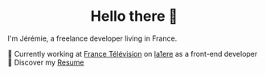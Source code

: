 <h1 align="center">Hello there 👋</h1>

I'm Jérémie, a freelance developer living in France.

💼 Currently working at [France Télévision](https://www.francetelevisions.fr/) on [la1ere](https://la1ere.francetvinfo.fr/) as a front-end developer<br/>
🔖 Discover my [Resume](https://www.linkedin.com/in/j%C3%A9r%C3%A9mie-n%C3%A9hlil-36932a41/)<br/>
